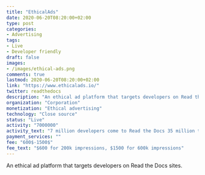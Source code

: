 ```yaml
---
title: "EthicalAds"
date: 2020-06-20T08:20:00+02:00
type: post
categories:
- Advertising
tags:
- Live
- Developer friendly
draft: false
images:
- /images/ethical-ads.png
comments: true
lastmod: 2020-06-20T08:20:00+02:00
link: "https://www.ethicalads.io/"
twitter: readthedocs
description: "An ethical ad platform that targets developers on Read the Docs sites."
organization: "Corporation"
monetization: "Ethical advertising"
technology: "Close source"
status: "Live"
activity: "7000000"
activity_text: "7 million developers come to Read the Docs 35 million times monthly" 
payment_services: ""
fee: "600$-1500$"
fee_text: "$600 for 200k impressions, $1500 for 600k impressions"
---
```


An ethical ad platform that targets developers on Read the Docs sites.<!--more-->

